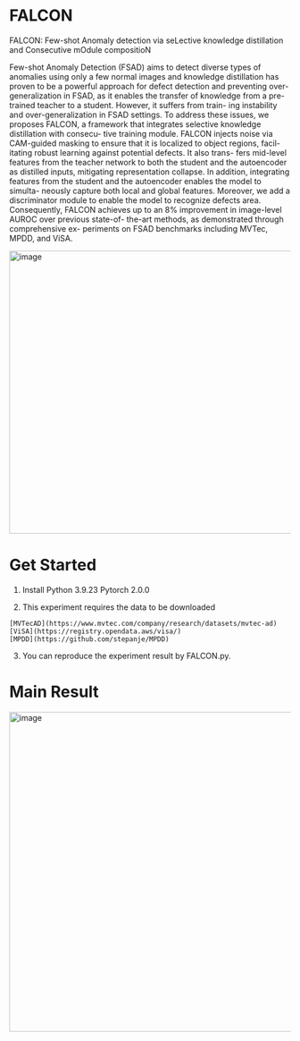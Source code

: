 # FALCON

FALCON: Few-shot Anomaly detection via seLective knowledge distillation and Consecutive mOdule compositioN


Few-shot Anomaly Detection (FSAD) aims to detect diverse
types of anomalies using only a few normal images and
knowledge distillation has proven to be a powerful approach
for defect detection and preventing over-generalization in
FSAD, as it enables the transfer of knowledge from a pre-
trained teacher to a student. However, it suffers from train-
ing instability and over-generalization in FSAD settings. To
address these issues, we proposes FALCON, a framework
that integrates selective knowledge distillation with consecu-
tive training module. FALCON injects noise via CAM-guided
masking to ensure that it is localized to object regions, facil-
itating robust learning against potential defects. It also trans-
fers mid-level features from the teacher network to both the
student and the autoencoder as distilled inputs, mitigating
representation collapse. In addition, integrating features from
the student and the autoencoder enables the model to simulta-
neously capture both local and global features. Moreover, we
add a discriminator module to enable the model to recognize
defects area. Consequently, FALCON achieves up to an 8%
improvement in image-level AUROC over previous state-of-
the-art methods, as demonstrated through comprehensive ex-
periments on FSAD benchmarks including MVTec, MPDD,
and ViSA. 

<img width="1450" height="506" alt="image" src="https://github.com/user-attachments/assets/e322ecac-766b-4c99-a0be-d1bc09aa4a75" />

# Get Started
  1. Install Python 3.9.23 Pytorch 2.0.0

  2. This experiment requires the data to be downloaded 
     
    [MVTecAD](https://www.mvtec.com/company/research/datasets/mvtec-ad)  
    [ViSA](https://registry.opendata.aws/visa/)  
    [MPDD](https://github.com/stepanje/MPDD)
  
  3. You can reproduce the experiment result by FALCON.py.

# Main Result
<img width="1054" height="572" alt="image" src="https://github.com/user-attachments/assets/331bfb82-3924-4f7b-bbfe-5b929253ed27" />

    
    
